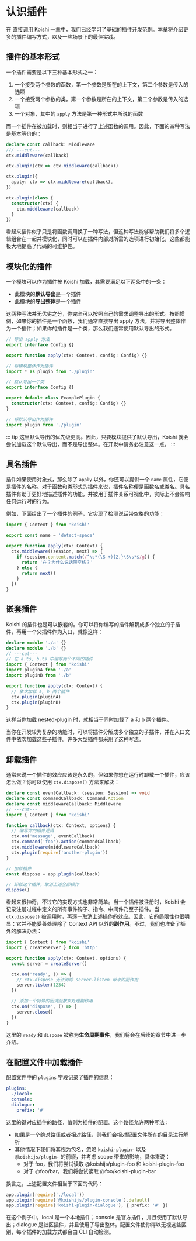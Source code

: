 # 认识插件

在 [直接调用 Koishi](../../manual/starter/direct.md) 一章中，我们已经学习了基础的插件开发范例。本章将介绍更多的插件编写方式，以及一些场景下的最佳实践。

## 插件的基本形式

一个插件需要是以下三种基本形式之一：

1. 一个接受两个参数的函数，第一个参数是所在的上下文，第二个参数是传入的选项
2. 一个接受两个参数的类，第一个参数是所在的上下文，第二个参数是传入的选项
3. 一个对象，其中的 `apply` 方法是第一种形式中所说的函数

而一个插件在被加载时，则相当于进行了上述函数的调用。因此，下面的四种写法是基本等价的：

```ts
declare const callback: Middleware
/// ---cut---
ctx.middleware(callback)

ctx.plugin(ctx => ctx.middleware(callback))

ctx.plugin({
  apply: ctx => ctx.middleware(callback),
})

ctx.plugin(class {
  constructor(ctx) {
    ctx.middleware(callback)
  }
})
```

看起来插件似乎只是将函数调用换了一种写法，但这种写法能够帮助我们将多个逻辑组合在一起并模块化，同时可以在插件内部对所需的选项进行初始化，这些都能极大地提高了代码的可维护性。

## 模块化的插件

一个模块可以作为插件被 Koishi 加载，其需要满足以下两条中的一条：

- 此模块的**默认导出**是一个插件
- 此模块的**导出整体**是一个插件

这两种写法并无优劣之分，你完全可以按照自己的需求调整导出的形式。按照惯例，如果你的插件是一个函数，我们通常直接导出 apply 方法，并将导出整体作为一个插件；如果你的插件是一个类，那么我们通常使用默认导出的形式。

```ts
// 导出 apply 方法
export interface Config {}

export function apply(ctx: Context, config: Config) {}

// 将模块整体作为插件
import * as plugin from './plugin'
```

```ts
// 默认导出一个类
export interface Config {}

export default class ExamplePlugin {
  constructor(ctx: Context, config: Config) {}
}

// 将默认导出作为插件
import plugin from './plugin'
```

::: tip
这里默认导出的优先级更高。因此，只要模块提供了默认导出，Koishi 就会尝试加载这个默认导出，而不是导出整体。在开发中请务必注意这一点。
:::

## 具名插件

插件如果使用对象式，那么除了 `apply` 以外，你还可以提供一个 `name` 属性，它便是插件的名称。对于函数和类形式的插件来说，插件名称便是函数名或类名。具名插件有助于更好地描述插件的功能，并被用于插件关系可视化中，实际上不会影响任何运行时的行为。

例如，下面给出了一个插件的例子，它实现了检测说话带空格的功能：

```ts title=detect-space.ts
import { Context } from 'koishi'

export const name = 'detect-space'

export function apply(ctx: Context) {
  ctx.middleware((session, next) => {
    if (session.content.match(/^\s*(\S +){2,}\S\s*$/g)) {
      return '在？为什么说话带空格？'
    } else {
      return next()
    }
  })
}
```

## 嵌套插件

Koishi 的插件也是可以嵌套的。你可以将你编写的插件解耦成多个独立的子插件，再用一个父插件作为入口，就像这样：

```ts title=nested-plugin.ts
declare module './a' {}
declare module './b' {}
// ---cut---
// 在 a.ts, b.ts 中编写两个不同的插件
import { Context } from 'koishi'
import pluginA from './a'
import pluginB from './b'

export function apply(ctx: Context) {
  // 依次加载 a, b 两个插件
  ctx.plugin(pluginA)
  ctx.plugin(pluginB)
}
```

这样当你加载 nested-plugin 时，就相当于同时加载了 a 和 b 两个插件。

当你在开发较为复杂的功能时，可以将插件分解成多个独立的子插件，并在入口文件中依次加载这些子插件。许多大型插件都采用了这种写法。

## 卸载插件

通常来说一个插件的效应应该是永久的，但如果你想在运行时卸载一个插件，应该怎么做？你可以使用 `ctx.dispose()` 方法来解决：

```ts
declare const eventCallback: (session: Session) => void
declare const commandCallback: Command.Action
declare const middlewareCallback: Middleware
// ---cut---
import { Context } from 'koishi'

function callback(ctx: Context, options) {
  // 编写你的插件逻辑
  ctx.on('message', eventCallback)
  ctx.command('foo').action(commandCallback)
  ctx.middleware(middlewareCallback)
  ctx.plugin(require('another-plugin'))
}

// 加载插件
const dispose = app.plugin(callback)

// 卸载这个插件，取消上述全部操作
dispose()
```

看起来很神奇，不过它的实现方式也非常简单。当一个插件被注册时，Koishi 会记录注册过程中定义的所有事件钩子、指令、中间件乃至子插件。当 `ctx.dispose()` 被调用时，再逐一取消上述操作的效应。因此，它的局限性也很明显：它并不能妥善处理除了 Context API 以外的**副作用**。不过，我们也准备了额外的解决办法：

```ts title=my-plugin.ts
import { Context } from 'koishi'
import { createServer } from 'http'

export function apply(ctx: Context, options) {
  const server = createServer()

  ctx.on('ready', () => {
    // ctx.dispose 无法消除 server.listen 带来的副作用
    server.listen(1234)
  })

  // 添加一个特殊的回调函数来处理副作用
  ctx.on('dispose', () => {
    server.close()
  })
}
```

这里的 `ready` 和 `dispose` 被称为**生命周期事件**，我们将会在后续的章节中进一步介绍。

## 在配置文件中加载插件 <Badge text="CLI"/>

配置文件中的 `plugins` 字段记录了插件的信息：

```yaml title=koishi.yml
plugins:
  ./local:
  console:
  dialogue:
    prefix: '#'
```

这里的键对应插件的路径，值则为插件的配置。这个路径允许两种写法：

- 如果是一个绝对路径或者相对路径，则我们会相对配置文件所在的目录进行解析
- 其他情况下我们将其视为包名，忽略 `koishi-plugin-` 以及 `@koishijs/plugin-` 的前缀，并考虑 scope 带来的影响，具体来说：
  - 对于 foo，我们将尝试读取 @koishijs/plugin-foo 和 koishi-plugin-foo
  - 对于 @foo/bar，我们将尝试读取 @foo/koishi-plugin-bar

换言之，上述配置文件相当于下面的代码：

```ts
app.plugin(require('./local'))
app.plugin(require('@koishijs/plugin-console').default)
app.plugin(require('koishi-plugin-dialogue'), { prefix: '#' })
```

在这个例子中，local 是一个本地插件；console 是官方插件，并且使用了默认导出；dialogue 是社区插件，并且使用了导出整体。配置文件使你得以无视这些区别，每个插件的加载方式都会由 CLI 自动检测。
